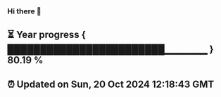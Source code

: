 ### Hi there 👋
⏳ Year progress { ████████████████████████▁▁▁▁▁▁ } 80.19 %
---
⏰ Updated on Sun, 20 Oct 2024 12:18:43 GMT
---
